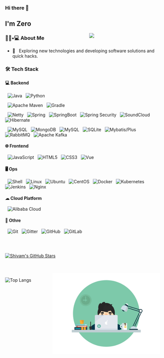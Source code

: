 ### Hi there 👋<h2> I'm Zero</h2>

<img align='right' src="https://media.giphy.com/media/M9gbBd9nbDrOTu1Mqx/giphy.gif" width="230">

<h3> 👨🏻•💻 About Me </h3>



- 🤔 &nbsp; Exploring new technologies and developing software solutions and quick hacks.


<h3>🛠 Tech Stack</h3>


<h4>💻 Backend</h4>

&nbsp; ![Java](http://img.shields.io/badge/-Java-5B4638?style=flat-square&logo=java&logoColor=ffffff)
&nbsp; ![Python](http://img.shields.io/badge/-Python-3776AB?style=flat-square&logo=python&logoColor=ffffff)

&nbsp; ![Apache Maven](http://img.shields.io/badge/-Apache%20Maven-C71A36?style=flat-square&logo=Apache%20Maven&logoColor=ffffff)
&nbsp; ![Gradle](http://img.shields.io/badge/-Gradle-02303A?style=flat-square&logo=Gradle&logoColor=ffffff)

&nbsp; ![Netty](http://img.shields.io/badge/-Netty-69717d?style=flat-square&logo=Netty&logoColor=ffffff)
&nbsp; ![Spring](http://img.shields.io/badge/-Spring-6DB33F?style=flat-square&logo=Spring&logoColor=ffffff)
&nbsp; ![SpringBoot](http://img.shields.io/badge/-SpringBoot-6DB33F?style=flat-square&logo=SpringBoot&logoColor=ffffff)
&nbsp; ![Spring Security](http://img.shields.io/badge/-Spring%20Security-6DB33F?style=flat-square&logo=Spring%20Security&logoColor=ffffff)
&nbsp; ![SoundCloud](http://img.shields.io/badge/-SoundCloud-FF3300?style=flat-square&logo=SoundCloud&logoColor=ffffff)
&nbsp; ![Hibernate](http://img.shields.io/badge/-Hibernate-59666C?style=flat-square&logo=Hibernate&logoColor=ffffff)

&nbsp; ![MySQL](http://img.shields.io/badge/-MySQL-496d90?style=flat-square&logo=mysql&logoColor=ffffff)
&nbsp; ![MongoDB](http://img.shields.io/badge/-MongoDB-47A248?style=flat-square&logo=MongoDB&logoColor=ffffff)
&nbsp; ![MySQL](http://img.shields.io/badge/-MySQL-496d90?style=flat-square&logo=mysql&logoColor=ffffff)
&nbsp; ![SQLite](http://img.shields.io/badge/-SQLite-003B57?style=flat-square&logo=SQLite&logoColor=ffffff)
&nbsp; ![Mybatis/Plus](http://img.shields.io/badge/-MyBatis%2FPlus-c2291b?style=flat-square&logoColor=ffffff)
&nbsp; ![RabbitMQ](http://img.shields.io/badge/-RabbitMQ-FF6600?style=flat-square&logo=RabbitMQ&logoColor=ffffff)
&nbsp; ![Apache Kafka](http://img.shields.io/badge/-Apache%20Kafka-231F20?style=flat-square&logo=Apache%20Kafka&logoColor=ffffff)



<h4>🌐 Frontend</h4>

&nbsp; ![JavaScript](https://img.shields.io/badge/-JavaScript-%23F7DF1C?style=flat-square&logo=javascript&logoColor=000000&labelColor=%23F7DF1C&color=%23FFCE5A)
&nbsp; ![HTML5](https://img.shields.io/badge/-HTML5-%23E44D27?style=flat-square&logo=html5&logoColor=ffffff)
&nbsp; ![CSS3](https://img.shields.io/badge/-CSS3-%231572B6?style=flat-square&logo=css3)
&nbsp; ![Vue](https://img.shields.io/badge/-Vue-4FC08D?style=flat-square&logo=Vue.js&logoColor=ffffff)


<h4>🖥 Ops</h4>

&nbsp; ![Shell](https://img.shields.io/badge/-Shell-FFD500?style=flat-square&logo=Shell&logoColor=ffffff)
&nbsp; ![Linux](https://img.shields.io/badge/-Linux-FCC624?style=flat-square&logo=Linux&logoColor=ffffff)
&nbsp; ![Ubuntu](https://img.shields.io/badge/-Ubuntu-E95420?style=flat-square&logo=Ubuntu&logoColor=ffffff)
&nbsp; ![CentOS](https://img.shields.io/badge/-CentOS-262577?style=flat-square&logo=CentOS&logoColor=ffffff)
&nbsp; ![Docker](https://img.shields.io/badge/-Docker-2496ED?style=flat-square&logo=Docker&logoColor=ffffff)
&nbsp; ![Kubernetes](https://img.shields.io/badge/-Kubernetes-326CE5?style=flat-square&logo=Kubernetes&logoColor=ffffff)
&nbsp; ![Jenkins](https://img.shields.io/badge/-Jenkins-D24939?style=flat-square&logo=Jenkins&logoColor=ffffff)
&nbsp; ![Nginx](https://img.shields.io/badge/-Nginx-009639?style=flat-square&logo=NGINX&logoColor=ffffff)


<h4>☁ Cloud Platform</h4>

&nbsp; ![Alibaba Cloud](https://img.shields.io/badge/-Alibaba%20Cloud-FF6A00?style=flat-square&logo=Alibaba%20Cloud&logoColor=ffffff)


<h4>🌱 Othre</h4>

&nbsp; ![Git](https://img.shields.io/badge/-Git-F05032?style=flat-square&logo=Git&logoColor=ffffff)
&nbsp; ![Gitter](https://img.shields.io/badge/-Gitter-ED1965?style=flat-square&logo=Gitter&logoColor=ffffff)
&nbsp; ![GitHub](https://img.shields.io/badge/-GitHub-181717?style=flat-square&logo=GitHub&logoColor=ffffff)
&nbsp; ![GitLab](https://img.shields.io/badge/-GitLab-FC6D26?style=flat-square&logo=GitLab&logoColor=ffffff)


<!--

- 🛢 &nbsp; MySQL | MongoDB

- 🔧 &nbsp; Git | Markdown | Selenium | Tidyverse

- 🖥 &nbsp; Illustrator| Photoshop | InDesign

-->




<br/><br/>

[![Shivam's GitHub Stars](https://github-readme-stats.vercel.app/api?username=zero-a-projects&show_icons=true)](https://github-readme-stats.vercel.app/api?username=zero-a-projects&show_icons=true)

<br/>

<br/>

<img src="https://github.com/nirala69/nirala69/blob/master/70804f7e25b11f29db904f2fa7b4cd9d.gif" width="350" align='right'>

![Top Langs](https://github-readme-stats.vercel.app/api/top-langs/?username=zero-a-projects&show_icons=true)

<br><br>





